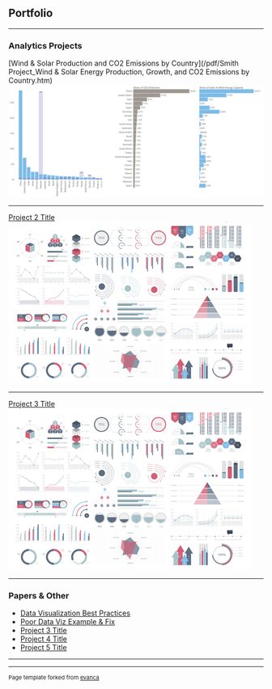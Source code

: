 ## Portfolio

---

### Analytics Projects 

[Wind & Solar Production and CO2 Emissions by Country](/pdf/Smith Project_Wind & Solar Energy Production, Growth, and CO2 Emissions by Country.htm)
<img src="images/Solar & Wind Thumbnail.png"/>

---
[Project 2 Title](/pdf/sample_presentation.pdf)
<img src="images/dummy_thumbnail.jpg?raw=true"/>

---
[Project 3 Title](http://example.com/)
<img src="images/dummy_thumbnail.jpg?raw=true"/>

---

### Papers & Other

- [Data Visualization Best Practices](http://example.com/)
- [Poor Data Viz Example & Fix](http://example.com/)
- [Project 3 Title](http://example.com/)
- [Project 4 Title](http://example.com/)
- [Project 5 Title](http://example.com/)

---




---
<p style="font-size:11px">Page template forked from <a href="https://github.com/evanca/quick-portfolio">evanca</a></p>
<!-- Remove above link if you don't want to attibute -->
